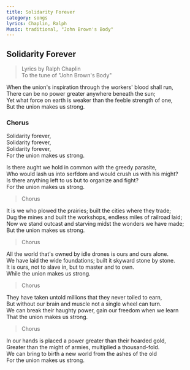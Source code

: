 ```yaml
---
title: Solidarity Forever
category: songs
lyrics: Chaplin, Ralph
Music: traditional, "John Brown's Body"
---
```


## Solidarity Forever

> Lyrics by Ralph Chaplin  
To the tune of "John Brown's Body"

When the union's inspiration through the workers' blood shall run,  
There can be no power greater anywhere beneath the sun;  
Yet what force on earth is weaker than the feeble strength of one,  
But the union makes us strong.

### Chorus

Solidarity forever,  
Solidarity forever,  
Solidarity forever,  
For the union makes us strong.

Is there aught we hold in common with the greedy parasite,  
Who would lash us into serfdom and would crush us with his might?  
Is there anything left to us but to organize and fight?  
For the union makes us strong.

> Chorus

It is we who plowed the prairies; built the cities where they trade;  
Dug the mines and built the workshops, endless miles of railroad laid;  
Now we stand outcast and starving midst the wonders we have made;  
But the union makes us strong.

> Chorus

All the world that's owned by idle drones is ours and ours alone.  
We have laid the wide foundations; built it skyward stone by stone.  
It is ours, not to slave in, but to master and to own.  
While the union makes us strong.

> Chorus

They have taken untold millions that they never toiled to earn,  
But without our brain and muscle not a single wheel can turn.  
We can break their haughty power, gain our freedom when we learn  
That the union makes us strong.

> Chorus

In our hands is placed a power greater than their hoarded gold,  
Greater than the might of armies, multiplied a thousand-fold.  
We can bring to birth a new world from the ashes of the old  
For the union makes us strong.


